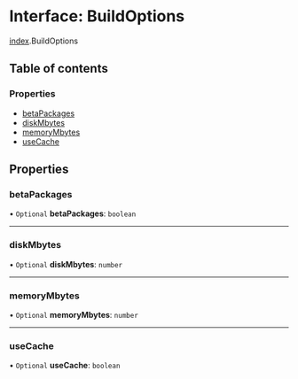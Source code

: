 # Interface: BuildOptions

[index](../modules/index.md).BuildOptions

## Table of contents

### Properties

- [betaPackages](index.BuildOptions.md#betapackages)
- [diskMbytes](index.BuildOptions.md#diskmbytes)
- [memoryMbytes](index.BuildOptions.md#memorymbytes)
- [useCache](index.BuildOptions.md#usecache)

## Properties

### <a id="betapackages" name="betapackages"></a> betaPackages

• `Optional` **betaPackages**: `boolean`

___

### <a id="diskmbytes" name="diskmbytes"></a> diskMbytes

• `Optional` **diskMbytes**: `number`

___

### <a id="memorymbytes" name="memorymbytes"></a> memoryMbytes

• `Optional` **memoryMbytes**: `number`

___

### <a id="usecache" name="usecache"></a> useCache

• `Optional` **useCache**: `boolean`
